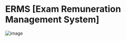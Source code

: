 # ERMS [Exam Remuneration Management System]
![image](https://github.com/jmanek03/college-website/assets/122289114/4834ab4c-80f1-43d7-8b80-0973cd5fbc15)
